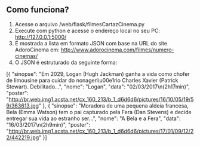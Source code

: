 Como funciona?
-----------------

1. Acesse o arquivo /web/flask/filmesCartazCinema.py
2. Execute com python e acesse o endereço local no seu PC: http://127.0.0.1:5000/
3. É mostrada a lista em formato JSON com base na URL do site AdoroCinema em: http://www.adorocinema.com/filmes/numero-cinemas/
4. O JSON é estruturado da seguinte forma:

[{
	"sinopse": "Em 2029, Logan (Hugh Jackman) ganha a vida como chofer de limousine para cuidar do nonagen\u00e1rio Charles Xavier (Patrick Stewart). Debilitado...",
	"nome": "Logan",
	"data": "02/03/2017\n(2h17min)",
	"poster": "http://br.web.img1.acsta.net/cx_160_213/b_1_d6d6d6/pictures/16/10/05/19/59/363613.jpg"
},
{
	"sinopse": "Moradora de uma pequena aldeia francesa, Bela (Emma Watson) tem o pai capturado pela Fera (Dan Stevens) e decide entregar sua vida ao estranho ser...",
	"nome": "A Bela e a Fera",
	"data": "16/03/2017\n(2h9min)",
	"poster": "http://br.web.img1.acsta.net/cx_160_213/b_1_d6d6d6/pictures/17/01/09/12/22/442219.jpg"
}]



